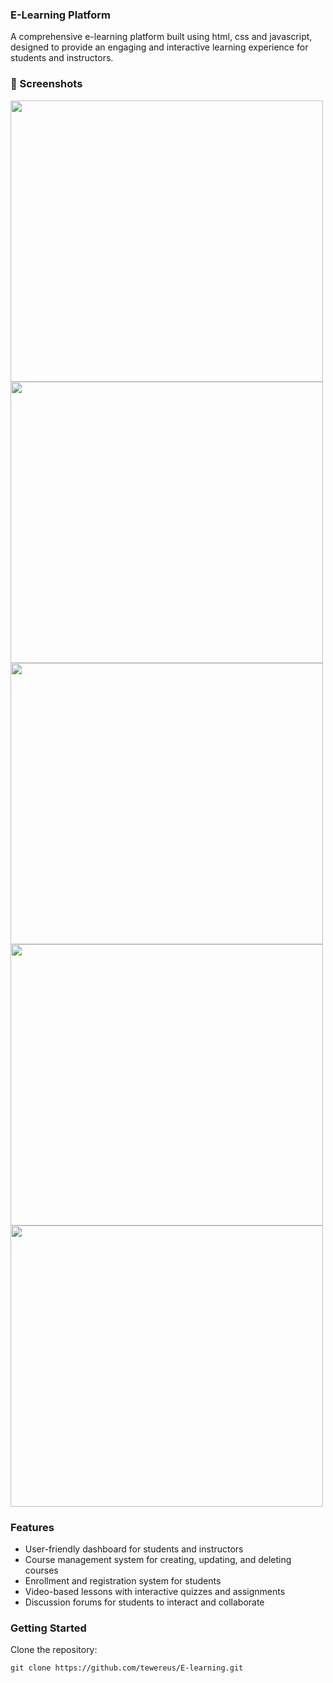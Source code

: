 ### E-Learning Platform

A comprehensive e-learning platform built using html, css and javascript, designed to provide an engaging and interactive learning experience for students and instructors.

### 📸 Screenshots
<img src="https://github.com/user-attachments/assets/6d6b8526-e0c9-461b-9e5b-e37476f5db04" width="500" height="450" />
<img src="https://github.com/user-attachments/assets/c35c1297-286d-42b1-99f5-23eea702ed04" width="500" height="450" />
<img src="https://github.com/user-attachments/assets/2e4efc2f-1435-4ecf-9858-16a0945e0471" width="500" height="450" />
<img src="https://github.com/user-attachments/assets/0f9267e7-adc1-4c34-95d2-f8e0bb6c27cb" width="500" height="450" />
<img src="https://github.com/user-attachments/assets/ec7a6ab0-f977-4671-bb0c-7d9def0e21f7" width="500" height="450" />

### Features

- User-friendly dashboard for students and instructors
- Course management system for creating, updating, and deleting courses
- Enrollment and registration system for students
- Video-based lessons with interactive quizzes and assignments
- Discussion forums for students to interact and collaborate

### Getting Started

Clone the repository:
   ```
   git clone https://github.com/tewereus/E-learning.git
   ```
